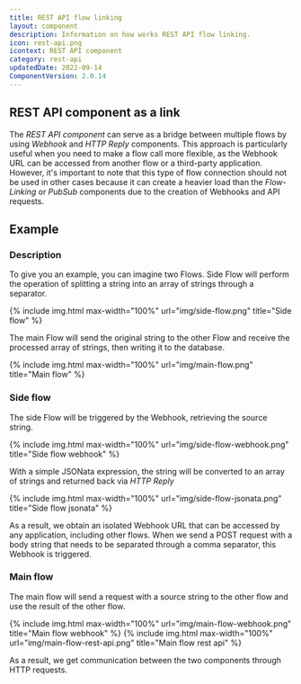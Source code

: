 ```yaml
---
title: REST API flow linking
layout: component
description: Information on how works REST API flow linking.
icon: rest-api.png
icontext: REST API component
category: rest-api
updatedDate: 2022-09-14
ComponentVersion: 2.0.14
---
```


## REST API component as a link

The *REST API component* can serve as a bridge between multiple flows by using *Webhook* and *HTTP Reply* components. This approach is particularly useful when you need to make a flow call more flexible, as the Webhook URL can be accessed from another flow or a third-party application. However, it's important to note that this type of flow connection should not be used in other cases because it can create a heavier load than the *Flow-Linking* or *PubSub* components due to the creation of Webhooks and API requests.

## Example

### Description

To give you an example, you can imagine two Flows. Side Flow will perform the operation of splitting a string into an array of strings through a separator.

{% include img.html max-width="100%" url="img/side-flow.png" title="Side flow" %}

The main Flow will send the original string to the other Flow and receive the processed array of strings, then writing it to the database.

{% include img.html max-width="100%" url="img/main-flow.png" title="Main flow" %}

### Side flow

The side Flow will be triggered by the Webhook, retrieving the source string.

{% include img.html max-width="100%" url="img/side-flow-webhook.png" title="Side flow webhook" %}

With a simple JSONata expression, the string will be converted to an array of strings and returned back via *HTTP Reply*

{% include img.html max-width="100%" url="img/side-flow-jsonata.png" title="Side flow jsonata" %}

As a result, we obtain an isolated Webhook URL that can be accessed by any application, including other flows. When we send a POST request with a body string that needs to be separated through a comma separator, this Webhook is triggered.

### Main flow

The main flow will send a request with a source string to the other flow and use the result of the other flow.

{% include img.html max-width="100%" url="img/main-flow-webhook.png" title="Main flow webhook" %}
{% include img.html max-width="100%" url="img/main-flow-rest-api.png" title="Main flow rest api" %}

As a result, we get communication between the two components through HTTP requests.
